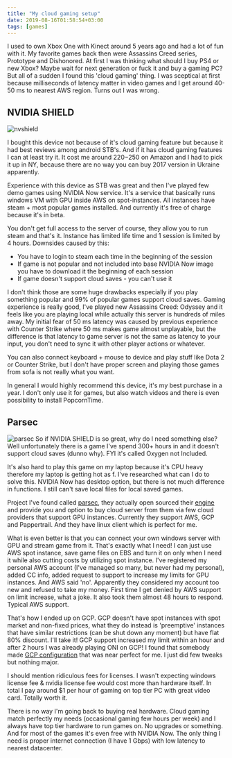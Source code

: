 ```yaml
---
title: "My cloud gaming setup"
date: 2019-08-16T01:58:54+03:00
tags: [games]
---
```

I used to own Xbox One with Kinect around 5 years ago and had a lot of fun with it. My favorite games back then were Assassins Creed series, Prototype and Dishonored. At first I was thinking what should I buy PS4 or new Xbox? Maybe wait for next generation or fuck it and buy a gaming PC? But all of a sudden I found this 'cloud gaming' thing. I was sceptical at first because milliseconds of latency matter in video games and I get around 40-50 ms to nearest AWS region. Turns out I was wrong. 
## NVIDIA SHIELD
![nvshield](https://cdn.pocket-lint.com/r/s/1200x/assets/images/139934-tv-review-nvidia-shield-tv-2017-review-image1-ojemvonj4y.jpg)

I bought this device not because of it's cloud gaming feature but because it had best reviews among android STB's. And if it has cloud gaming features I can at least try it. It cost me around $220-$250 on Amazon and I had to pick it up in NY, because there are no way you can buy 2017 version in Ukraine apparently.

Experience with this device as STB was great and then I've played few demo games using NVIDIA Now service. It's a service that basically runs windows VM with GPU inside AWS on spot-instances. All instances have steam + most popular games installed. And currently it's free of charge because it's in beta.

You don't get full access to the server of course, they allow you to run steam and that's it. Instance has limited life time and 1 session is limited by 4 hours. Downsides caused by this:

* You have to login to steam each time in the beginning of the session
* If game is not popular and not included into base NVIDIA Now image you have to download it the beginning of each session
* If game doesn't support cloud saves - you can't use it

I don't think those are some huge drawbacks especially if you play something popular and 99% of popular games support cloud saves. Gaming experience is really good, I've played new Assassins Creed: Odyssey and it feels like you are playing local while actually this server is hundreds of miles away. My initial fear of 50 ms latency was caused by previous experience with Counter Strike where 50 ms makes game almost unplayable, but the difference is that latency to game server is not the same as latency to your input, you don't need to sync it with other player actions or whatever.

You can also connect keyboard + mouse to device and play stuff like Dota 2 or Counter Strike, but I don't have proper screen and playing those games from sofa is not really what you want.


In general I would highly recommend this device, it's my best purchase in a year. I don't only use it for games, but also watch videos and there is even possibility to install PopcornTime.

## Parsec
![parsec](https://s3.amazonaws.com/parsec-static/img/parsec-social.jpg)
So if NVIDIA SHIELD is so great, why do I need something else? Well unfortunately there is a game I've spend 300+ hours in and it doesn't support cloud saves (dunno why). FYI it's called Oxygen not Included.

It's also hard to play this game on my laptop because it's CPU heavy therefore my laptop is getting hot as f. I've researched what can I do to solve this. NVIDIA Now has desktop option, but there is not much difference in functions. I still can't save local files for local saved games.

Project I've found called [parsec](https://parsecgaming.com), they actually open sourced their [engine](https://github.com/parsec-cloud) and provide you and option to buy cloud server from them via few cloud providers that support GPU instances. Currently they support AWS, GCP and Pappertrail. And they have linux client which is perfect for me.

What is even better is that you can connect your own windows server with GPU and stream game from it. That's exactly what I need! I can just use AWS spot instance, save game files on EBS and turn it on only when I need it while also cutting costs by utilizing spot instance. I've registered my personal AWS account (I've managed so many, but never had my personal), added CC info, added request to support to increase my limits for GPU instances. And AWS said 'no'. Apparently they considered my account too new and refused to take my money. First time I get denied by AWS support on limit increase, what a joke. It also took them almost 48 hours to respond. Typical AWS support.

That's how I ended up on GCP. GCP doesn't have spot instances with spot market and non-fixed prices, what they do instead is 'preemptive' instances that have similar restrictions (can be shut down any moment) but have flat 80% discount. I'll take it! GCP support increased my limit within an hour and after 2 hours I was already playing ONI on GCP! I found that somebody made [GCP configuration](https://github.com/putty182/gcloudrig) that was near perfect for me. I just did few tweaks but nothing major.

I should mention ridiculous fees for licenses. I wasn't expecting windows license fee & nvidia license fee would cost more than hardware itself. In total I pay around $1 per hour of gaming on top tier PC with great video card. Totally worth it.

There is no way I'm going back to buying real hardware. Cloud gaming match perfectly my needs (occasional gaming few hours per week) and I always have top tier hardware to run games on. No upgrades or something. And for most of the games it's even free with NVIDIA Now. The only thing I need is proper internet connection (I have 1 Gbps) with low latency to nearest datacenter.
